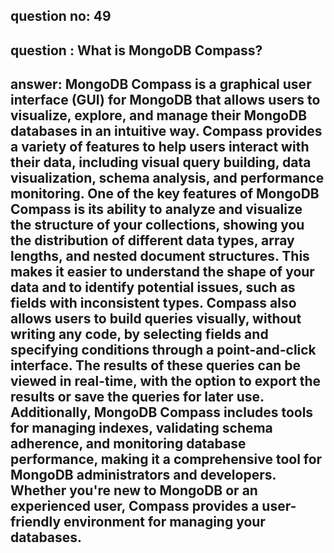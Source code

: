 
      
## question no: 49

## question : What is MongoDB Compass?

## answer: MongoDB Compass is a graphical user interface (GUI) for MongoDB that allows users to visualize, explore, and manage their MongoDB databases in an intuitive way. Compass provides a variety of features to help users interact with their data, including visual query building, data visualization, schema analysis, and performance monitoring. One of the key features of MongoDB Compass is its ability to analyze and visualize the structure of your collections, showing you the distribution of different data types, array lengths, and nested document structures. This makes it easier to understand the shape of your data and to identify potential issues, such as fields with inconsistent types. Compass also allows users to build queries visually, without writing any code, by selecting fields and specifying conditions through a point-and-click interface. The results of these queries can be viewed in real-time, with the option to export the results or save the queries for later use. Additionally, MongoDB Compass includes tools for managing indexes, validating schema adherence, and monitoring database performance, making it a comprehensive tool for MongoDB administrators and developers. Whether you're new to MongoDB or an experienced user, Compass provides a user-friendly environment for managing your databases.
      
